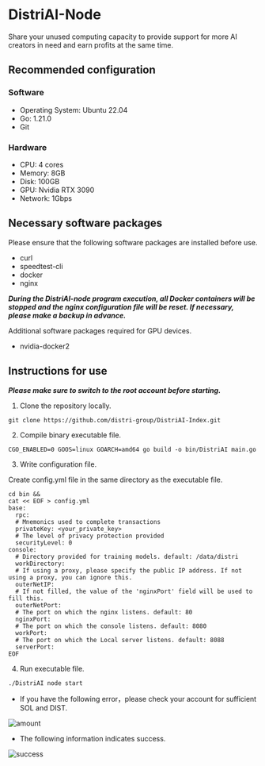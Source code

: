 # DistriAI-Node
Share your unused computing capacity to provide support for more AI creators in need and earn profits at the same time.

## Recommended configuration
### Software
- Operating System: Ubuntu 22.04
- Go: 1.21.0
- Git
### Hardware
- CPU: 4 cores
- Memory: 8GB
- Disk: 100GB
- GPU: Nvidia RTX 3090
- Network: 1Gbps

## Necessary software packages
Please ensure that the following software packages are installed before use.

- curl
- speedtest-cli
- docker
- nginx

***During the DistriAI-node program execution, all Docker containers will be stopped and the nginx configuration file will be reset. If necessary, please make a backup in advance.***

Additional software packages required for GPU devices.
- nvidia-docker2

## Instructions for use

***Please make sure to switch to the root account before starting.***

1. Clone the repository locally.

```
git clone https://github.com/distri-group/DistriAI-Index.git
```

2. Compile binary executable file.

```
CGO_ENABLED=0 GOOS=linux GOARCH=amd64 go build -o bin/DistriAI main.go
```

3. Write configuration file.

Create config.yml file in the same directory as the executable file.
```
cd bin &&
cat << EOF > config.yml
base:
  rpc:
  # Mnemonics used to complete transactions
  privateKey: <your_private_key>
  # The level of privacy protection provided
  securityLevel: 0
console:
  # Directory provided for training models. default: /data/distri
  workDirectory:
  # If using a proxy, please specify the public IP address. If not using a proxy, you can ignore this.
  outerNetIP:
  # If not filled, the value of the 'nginxPort' field will be used to fill this.
  outerNetPort:
  # The port on which the nginx listens. default: 80
  nginxPort:
  # The port on which the console listens. default: 8080
  workPort:
  # The port on which the Local server listens. default: 8088
  serverPort:
EOF
```

4. Run executable file.

```
./DistriAI node start
```

- If you have the following error，please check your account for sufficient SOL and DIST.

![amount](https://github.com/distri-group/DistriAI-Node/assets/122685398/fbc25da5-486b-4c4f-87b6-b555057ee5e7)

- The following information indicates success.

![success](https://github.com/distri-group/DistriAI-Node/assets/122685398/0c87c803-cf49-42b0-962d-fde82219116b)
